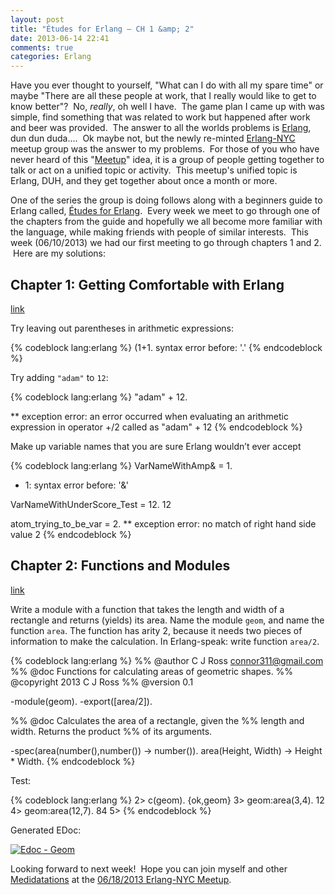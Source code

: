 ```yaml
---
layout: post
title: "Études for Erlang – CH 1 &amp; 2"
date: 2013-06-14 22:41
comments: true
categories: Erlang
---
```

Have you ever thought to yourself, "What can I do with all my spare time" or maybe "There are all these people at work, that I really would like to get to know better"?  No, *really*, oh well I have.  The game plan I came up with was simple, find something that was related to work but happened after work and beer was provided.  The answer to all the worlds problems is <a href="http://www.erlang.org/" target="_blank">Erlang</a>, dun dun duda....  Ok maybe not, but the newly re-minted <a href="http://www.meetup.com/Erlang-NYC/" target="_blank">Erlang-NYC</a> meetup group was the answer to my problems.  For those of you who have never heard of this "<a href="http://www.meetup.com" target="_blank">Meetup</a>" idea, it is a group of people getting together to talk or act on a unified topic or activity.  This meetup's unified topic is Erlang, DUH, and they get together about once a month or more.<!--more-->

One of the series the group is doing follows along with a beginners guide to Erlang called, <a href="http://chimera.labs.oreilly.com/books/1234000000726" target="_blank">Études for Erlang</a>.  Every week we meet to go through one of the chapters from the guide and hopefully we all become more familiar with the language, while making friends with people of similar interests.  This week (06/10/2013) we had our first meeting to go through chapters 1 and 2.  Here are my solutions:
## Chapter 1: Getting Comfortable with Erlang

<a href="http://chimera.labs.oreilly.com/books/1234000000726/ch01.html" target="_blank">link</a>

Try leaving out parentheses in arithmetic expressions:

{% codeblock lang:erlang %}
(1+1.
syntax error before: '.'
{% endcodeblock %}

Try adding <code>"adam"</code> to <code>12</code>:

{% codeblock lang:erlang %}
"adam" + 12.

** exception error: an error occurred when evaluating an arithmetic expression
 in operator +/2
 called as "adam" + 12
{% endcodeblock %}

Make up variable names that you are sure Erlang wouldn’t ever accept

{% codeblock lang:erlang %}
VarNameWithAmp& = 1.
* 1: syntax error before: '&'

VarNameWithUnderScore_Test = 12.
12

atom_trying_to_be_var = 2.
** exception error: no match of right hand side value 2
{% endcodeblock %}
<h2>Chapter 2: Functions and Modules</h2>
<a href="http://chimera.labs.oreilly.com/books/1234000000726/ch02.html" target="_blank">link</a>

Write a module with a function that takes the length and width of a rectangle and returns (yields) its area. Name the module <code>geom</code>, and name the function <code>area</code>. The function has arity 2, because it needs two pieces of information to make the calculation. In Erlang-speak: write function <code>area/2</code>.

{% codeblock lang:erlang %}
%% @author C J Ross <connor311@gmail.com>
%% @doc Functions for calculating areas of geometric shapes.
%% @copyright 2013 C J Ross
%% @version 0.1

-module(geom).
-export([area/2]).

%% @doc Calculates the area of a rectangle, given the
%% length and width. Returns the product
%% of its arguments.

-spec(area(number(),number()) -> number()).
area(Height, Width) ->
	Height * Width.
{% endcodeblock %}

Test:

{% codeblock lang:erlang %}
2> c(geom).
{ok,geom}
3> geom:area(3,4).
12
4> geom:area(12,7).
84
5>
{% endcodeblock %}

Generated EDoc:

<a href="http://connorjross.com/blog/wp-content/uploads/2013/06/Screen-Shot-2013-06-13-at-11.09.49-PM.png"><img class="aligncenter size-full wp-image-201" alt="Edoc - Geom" src="http://connorjross.com/blog/wp-content/uploads/2013/06/Screen-Shot-2013-06-13-at-11.09.49-PM.png" /></a>

Looking forward to next week!  Hope you can join myself and other <a href="http://www.mdsol.com" target="_blank">Medidatations</a> at the <a href="http://www.meetup.com/Erlang-NYC/events/122174852/" target="_blank">06/18/2013 Erlang-NYC Meetup</a>.